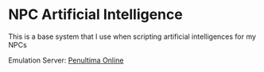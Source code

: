 # NPC Artificial Intelligence

This is a base system that I use when scripting artificial intelligences for my NPCs

Emulation Server: [Penultima Online](https://www.polserver.com/)

